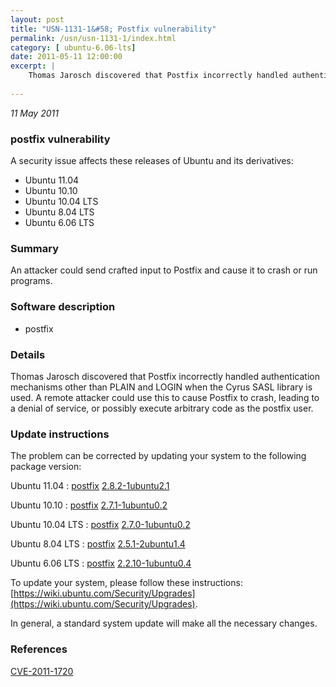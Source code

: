 ```yaml
---
layout: post
title: "USN-1131-1&#58; Postfix vulnerability"
permalink: /usn/usn-1131-1/index.html
category: [ ubuntu-6.06-lts]
date: 2011-05-11 12:00:00
excerpt: |
    Thomas Jarosch discovered that Postfix incorrectly handled authentication mechanisms other than PLAIN and LOGIN when the Cyrus SASL library is used. A remote attacker could use this to cause Postfix to crash, leading to a denial of service, or possibly execute arbitrary code as the postfix user. 
    
--- 
```

 
 

*11 May 2011*

### postfix vulnerability

A security issue affects these releases of Ubuntu and its derivatives:

* Ubuntu 11.04
* Ubuntu 10.10
* Ubuntu 10.04 LTS
* Ubuntu 8.04 LTS
* Ubuntu 6.06 LTS

### Summary

An attacker could send crafted input to Postfix and cause it to crash or run programs.

### Software description

* postfix 

### Details

Thomas Jarosch discovered that Postfix incorrectly handled authentication mechanisms other than PLAIN and LOGIN when the Cyrus SASL library is used. A remote attacker could use this to cause Postfix to crash, leading to a denial of service, or possibly execute arbitrary code as the postfix user. 

### Update instructions

The problem can be corrected by updating your system to the following package version:

Ubuntu 11.04
 : [postfix](https://launchpad.net/ubuntu/+source/postfix) <span> [2.8.2-1ubuntu2.1](https://launchpad.net/ubuntu/+source/postfix/2.8.2-1ubuntu2.1) </span> 

Ubuntu 10.10
 : [postfix](https://launchpad.net/ubuntu/+source/postfix) <span> [2.7.1-1ubuntu0.2](https://launchpad.net/ubuntu/+source/postfix/2.7.1-1ubuntu0.2) </span> 

Ubuntu 10.04 LTS
 : [postfix](https://launchpad.net/ubuntu/+source/postfix) <span> [2.7.0-1ubuntu0.2](https://launchpad.net/ubuntu/+source/postfix/2.7.0-1ubuntu0.2) </span> 

Ubuntu 8.04 LTS
 : [postfix](https://launchpad.net/ubuntu/+source/postfix) <span> [2.5.1-2ubuntu1.4](https://launchpad.net/ubuntu/+source/postfix/2.5.1-2ubuntu1.4) </span> 

Ubuntu 6.06 LTS
 : [postfix](https://launchpad.net/ubuntu/+source/postfix) <span> [2.2.10-1ubuntu0.4](https://launchpad.net/ubuntu/+source/postfix/2.2.10-1ubuntu0.4) </span> 

To update your system, please follow these instructions: [https://wiki.ubuntu.com/Security/Upgrades](https://wiki.ubuntu.com/Security/Upgrades).

In general, a standard system update will make all the necessary changes. 

### References

 
 [CVE-2011-1720](http://people.ubuntu.com/~ubuntu-security/cve/CVE-2011-1720)
 


